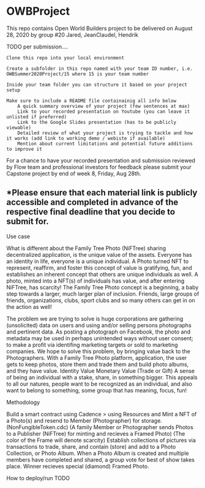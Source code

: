 # OWBProject

This repo contains Open World Builders project to be delivered on August 28, 2020 by group #20 Jared, JeanClaudel, Hendrik

TODO per submission....


    Clone this repo into your local environment

    Create a subfolder in this repo named with your team ID number, i.e. OWBSummer2020Project/15 where 15 is your team number

    Inside your team folder you can structure it based on your project setup

    Make sure to include a README file containainig all info below
        A quick summary overview of your project (few sentences at max)
        Link to your recorded presentation on Youtube (you can leave it unlisted if preferred)
        Link to the Google Slides presentation (has to be publicly viewable)
        Detailed review of what your project is trying to tackle and how it works (add link to working demo / webiste if available)
        Mention about current limitations and potential future additions to improve it

For a chance to have your recorded presentation and submission reviewed by Flow team and professional investors for feedback please submit your Capstone project by end of week 8, Friday, Aug 28th.

*Please ensure that each material link is publicly accessible and completed in advance of the respective final deadline that you decide to submit for.
------------------------------------------------------------------------------------------------------------------------------------------------------
Use case

What is different about the Family Tree Photo (NiFTree) sharing decentralized application, is the unique value of the assets. Everyone has an identity in life, everyone is a unique individual.  A Photo turned NFT to represent, reaffirm, and foster this concept of value is gratifying, fun, and establishes an inherent concept that others are unique individuals as well. A photo, minted into a NFT(s) of individuals has value, and after entering NiFTree, has scarcity!
The Family Tree Photo concept is a beginning, a baby step towards a larger, much larger plan of inclusion.  Friends, large groups of friends, organizations, clubs, sport clubs and so many others can get in on the action as well!

The problem we are trying to solve is huge corporations are gathering (unsolicited) data on users and using and/or selling persons photographs and pertinent data.  As posting a photograph on Facebook, the photo and metadata may be used in perhaps unintended ways without user consent; to make a profit via identifing marketing targets or sold to marketing companies.
We hope to solve this problem, by bringing value back to the Photographers.  With a Family Tree Photo platform, application, the user gets to keep photos, store them and trade them and build photo albums, and they have value.
    Identity Value
    Monetary Value (Trade or Gift)
A sense of being an individual with a stake, share, in something bigger.
This appeals to all our natures, people want to be recognized as an individual, and also want to belong to something, some group that has meaning, focus, fun!

Methodology

Build a smart contract using Cadence > using Resources and Mint a NFT of a Photo(s) and resend to Member (Photographer) for storage. (NonFungibleToken.cdc)
  (A family Member or Photographer sends Photos to a Publisher (NiFTree) for minting and recieves a Framed Photo)
  (The color of the Frame will denote scarcity)
Establish collections of pictures via transactions to trade, share, and contain (store) and add to a Photo Collection, or Photo Album.
When a Photo Album is created and multiple members have completed and shared, a group vote for best of show takes place.
Winner recieves special (diamond) Framed Photo.

How to deploy/run 
TODO

